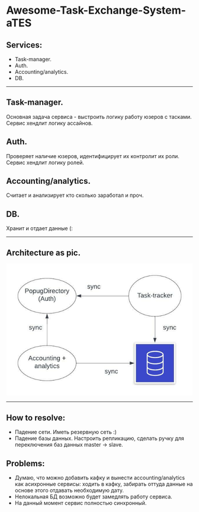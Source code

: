 # Awesome-Task-Exchange-System-aTES


## Services:

+ Task-manager.
+ Auth.
+ Accounting/analytics.
+ DB.

---
## Task-manager.
Основная задача сервиса - выстроить логику работу юзеров с тасками. Сервис хендлит логику ассайнов.  

## Auth.
Проверяет наличие юзеров, идентифицирует их контролит их роли. Сервис хендлит логику ролей.

## Accounting/analytics.
Считает и анализирует кто сколько заработал и проч. 

## DB.
Хранит и отдает данные (:

---

## Architecture as pic.
![awesomeTaskManager!](imgs/awesomeTaskManager.jpeg "awesomeTaskManager")

---

## How to resolve:
+ Падение сети.
Иметь резервную сеть :)
+ Падение базы данных.
Настроить репликацию, сделать ручку для переключения баз данных master -> slave. 

## Problems:
+ Думаю, что можно добавить кафку и вынести accounting/analytics как асихронные сервисы: ходить в кафку, забирать оттуда данные на основе этого отдавать необходимую дату.
+ Нелокальная БД возможно будет замедлять работу сервиса.
+ На данный момент сервис полностью синхронный.
